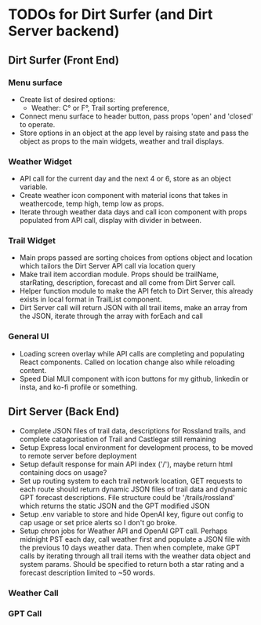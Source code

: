 # TODOs for Dirt Surfer (and Dirt Server backend)

## Dirt Surfer (Front End)

### Menu surface

- Create list of desired options:
    - Weather: C° or F°, Trail sorting preference, 
- Connect menu surface to header button, pass props 'open' and 'closed' to operate.
- Store options in an object at the app level by raising state and pass the object as props to the main widgets, weather and trail displays.

### Weather Widget

- API call for the current day and the next 4 or 6, store as an object variable.
- Create weather icon component with material icons that takes in weathercode, temp high, temp low as props. 
- Iterate through weather data days and call icon component with props populated from API call, display with divider in between.

### Trail Widget

- Main props passed are sorting choices from options object and location which tailors the Dirt Server API call via location query
- Make trail item accordian module. Props should be trailName, starRating, description, forecast and all come from Dirt Server call.
- Helper function module to make the API fetch to Dirt Server, this already exists in local format in TrailList component.
- Dirt Server call will return JSON with all trail items, make an array from the JSON, iterate through the array with forEach and call

### General UI

- Loading screen overlay while API calls are completing and populating React components. Called on location change also while reloading content.
- Speed Dial MUI component with icon buttons for my github, linkedin or insta, and ko-fi profile or something.

## Dirt Server (Back End)

- Complete JSON files of trail data, descriptions for Rossland trails, and complete catagorisation of Trail and Castlegar still remaining
- Setup Express local environment for development process, to be moved to remote server before deployment
- Setup default response for main API index ('/'), maybe return html containing docs on usage?
- Set up routing system to each trail network location, GET requests to each route should return dynamic JSON files of trail data and dynamic GPT forecast descriptions. File structure could be '/trails/rossland' which returns the static JSON and the GPT modified JSON
- Setup .env variable to store and hide OpenAI key, figure out config to cap usage or set price alerts so I don't go broke.
- Setup chron jobs for Weather API and OpenAI GPT call. Perhaps midnight PST each day, call weather first and populate a JSON file with the previous 10 days weather data. Then when complete, make GPT calls by iterating through all trail items with the weather data object and system params. Should be specified to return both a star rating and a forecast description limited to ~50 words.

### Weather Call

### GPT Call